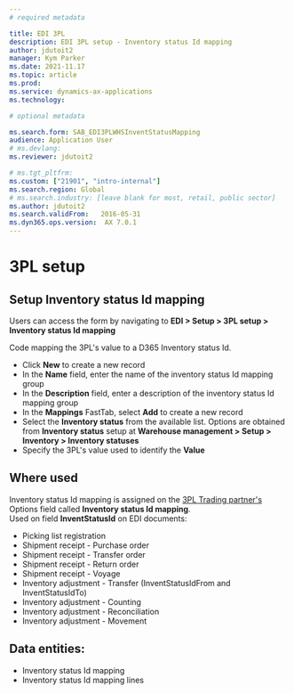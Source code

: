 ```yaml
---
# required metadata

title: EDI 3PL
description: EDI 3PL setup - Inventory status Id mapping
author: jdutoit2
manager: Kym Parker
ms.date: 2021-11.17
ms.topic: article
ms.prod: 
ms.service: dynamics-ax-applications
ms.technology: 

# optional metadata

ms.search.form: SAB_EDI3PLWHSInventStatusMapping  
audience: Application User
# ms.devlang: 
ms.reviewer: jdutoit2

# ms.tgt_pltfrm: 
ms.custom: ["21901", "intro-internal"]
ms.search.region: Global
# ms.search.industry: [leave blank for most, retail, public sector]
ms.author: jdutoit2
ms.search.validFrom:   2016-05-31
ms.dyn365.ops.version:  AX 7.0.1
---
```


# 3PL setup
## Setup Inventory status Id mapping

Users can access the form by navigating to **EDI > Setup > 3PL setup > Inventory status Id mapping**

Code mapping the 3PL's value to a D365 Inventory status Id. <br>

- Click **New** to create a new record
-	In the **Name** field, enter the name of the inventory status Id mapping group
-	In the **Description** field, enter a description of the inventory status Id mapping group
-	In the **Mappings** FastTab, select **Add** to create a new record
-	Select the **Inventory status** from the available list. Options are obtained from **Inventory status** setup at **Warehouse management > Setup > Inventory > Inventory statuses**
-	Specify the 3PL's value used to identify the **Value**

## Where used
Inventory status Id mapping is assigned on the [3PL Trading partner's](../Trading-partner.md) Options field called **Inventory status Id mapping**. <br>
Used on field **InventStatusId** on EDI documents:
- Picking list registration
- Shipment receipt - Purchase order
- Shipment receipt - Transfer order
- Shipment receipt - Return order
- Shipment receipt - Voyage
- Inventory adjustment - Transfer (InventStatusIdFrom and InventStatusIdTo)
- Inventory adjustment - Counting
- Inventory adjustment - Reconciliation
- Inventory adjustment - Movement

## Data entities:
- Inventory status Id mapping
- Inventory status Id mapping lines
